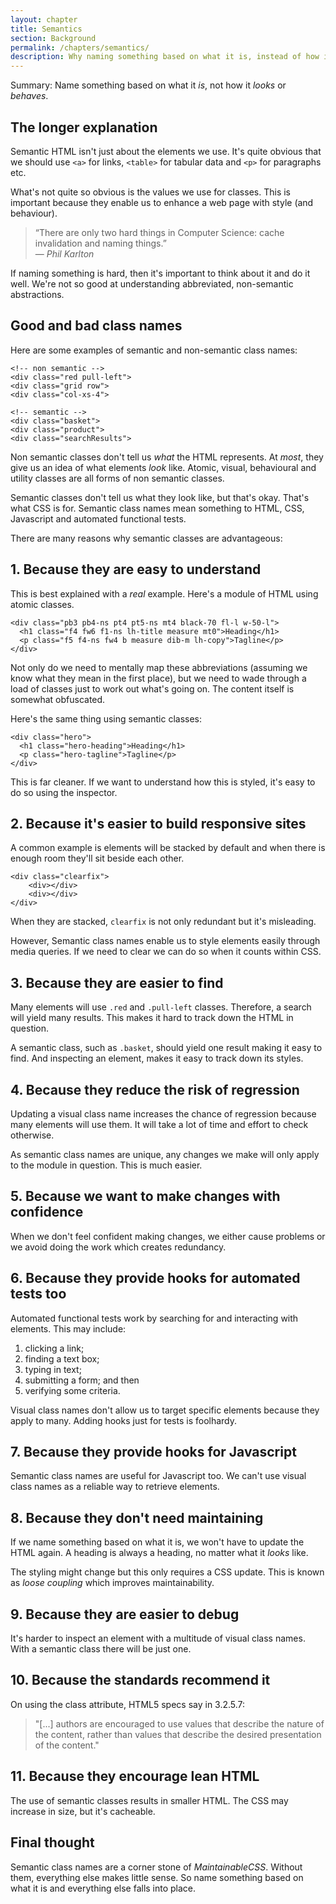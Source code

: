 ```yaml
---
layout: chapter
title: Semantics
section: Background
permalink: /chapters/semantics/
description: Why naming something based on what it is, instead of how it looks or behaves is a cornerstone of writing well architected and maintainable CSS code.
---
```


Summary: Name something based on what it *is*, not how it *looks* or *behaves*.

## The longer explanation

Semantic HTML isn't just about the elements we use. It's quite obvious that we should use `<a>` for links, `<table>` for tabular data and `<p>` for paragraphs etc.

What's not quite so obvious is the values we use for classes. This is important because they enable us to enhance a web page with style (and behaviour).

> &ldquo;There are only two hard things in Computer Science: cache invalidation and naming things.&rdquo;
<br>&mdash; <cite>Phil Karlton</cite>

If naming something is hard, then it's important to think about it and do it well. We're not so good at understanding abbreviated, non-semantic abstractions.

## Good and bad class names

Here are some examples of semantic and non-semantic class names:

	<!-- non semantic -->
	<div class="red pull-left">
	<div class="grid row">
	<div class="col-xs-4">

	<!-- semantic -->
	<div class="basket">
	<div class="product">
	<div class="searchResults">

Non semantic classes don't tell us *what* the HTML represents. At *most*, they give us an idea of what elements *look* like. Atomic, visual, behavioural and  utility classes are all forms of non semantic classes.

Semantic classes don't tell us what they look like, but that's okay. That's what CSS is for. Semantic class names mean something to HTML, CSS, Javascript and automated functional tests.

There are many reasons why semantic classes are advantageous:

## 1. Because they are easy to understand

This is best explained with a *real* example. Here's a module of HTML using atomic classes.

	<div class="pb3 pb4-ns pt4 pt5-ns mt4 black-70 fl-l w-50-l">
	  <h1 class="f4 fw6 f1-ns lh-title measure mt0">Heading</h1>
	  <p class="f5 f4-ns fw4 b measure dib-m lh-copy">Tagline</p>
	</div>

Not only do we need to mentally map these abbreviations (assuming we know what they mean in the first place), but we need to wade through a load of classes just to work out what's going on. The content itself is somewhat obfuscated.

Here's the same thing using semantic classes:

	<div class="hero">
	  <h1 class="hero-heading">Heading</h1>
	  <p class="hero-tagline">Tagline</p>
	</div>

This is far cleaner. If we want to understand how this is styled, it's easy to do so using the inspector.

## 2. Because it's easier to build responsive sites

A common example is elements will be stacked by default and when there is enough room they'll sit beside each other.

	<div class="clearfix">
		<div></div>
		<div></div>
	</div>

When they are stacked, `clearfix` is not only redundant but it's misleading.

However, Semantic class names enable us to style elements easily through media queries. If we need to clear we can do so when it counts within CSS.

## 3. Because they are easier to find

Many elements will use `.red` and `.pull-left` classes. Therefore, a search will yield many results. This makes it hard to track down the HTML in question.

A semantic class, such as `.basket`, should yield one result making it easy to find. And inspecting an element, makes it easy to track down its styles.

## 4. Because they reduce the risk of regression

Updating a visual class name increases the chance of regression because many elements will use them. It will take a lot of time and effort to check otherwise.

As semantic class names are unique, any changes we make will only apply to the module in question. This is much easier.

## 5. Because we want to make changes with confidence

When we don't feel confident making changes, we either cause problems or we  avoid doing the work which creates redundancy.

## 6. Because they provide hooks for automated tests too

Automated functional tests work by searching for and interacting with elements. This may include:

1. clicking a link;
2. finding a text box;
3. typing in text;
4. submitting a form; and then
5. verifying some criteria.

Visual class names don't allow us to target specific elements because they apply to many. Adding hooks just for tests is foolhardy.

## 7. Because they provide hooks for Javascript

Semantic class names are useful for Javascript too. We can't use visual class names as a reliable way to retrieve elements.

## 8. Because they don't need maintaining

If we name something based on what it is, we won't have to update the HTML again. A heading is always a heading, no matter what it *looks* like.

The styling might change but this only requires a CSS update. This is known as *loose coupling* which improves maintainability.

## 9. Because they are easier to debug

It's harder to inspect an element with a multitude of visual class names. With a semantic class there will be just one.

## 10. Because the standards recommend it

On using the class attribute, HTML5 specs say in 3.2.5.7:

> "[...] authors are encouraged to use values that describe the nature of the content, rather than values that describe the desired presentation of the content."

## 11. Because they encourage lean HTML

The use of semantic classes results in smaller HTML. The CSS may increase in size, but it's cacheable.

<!--## Because visual class names might declare the same property!

It's likely that several different utility classes could refer to the same property meaning order matters and performance degrades.

Think of an example of this.
-->

## Final thought

Semantic class names are a corner stone of *MaintainableCSS*. Without them, everything else makes little sense. So name something based on what it is and everything else falls into place.
